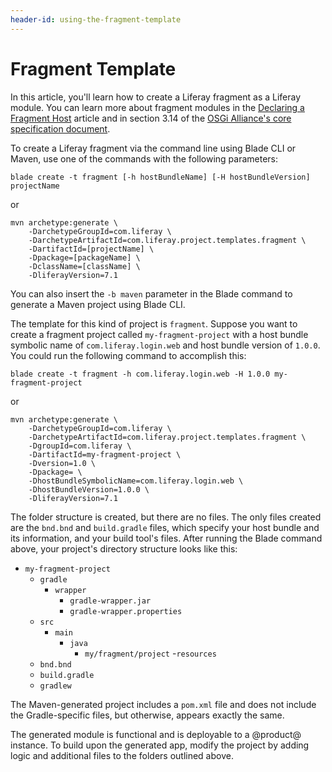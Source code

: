 ```yaml
---
header-id: using-the-fragment-template
---
```


# Fragment Template

In this article, you'll learn how to create a Liferay fragment as a Liferay
module. You can learn more about fragment modules in the
[Declaring a Fragment Host](/docs/7-0/tutorials/-/knowledge_base/t/overriding-a-modules-jsps#declaring-a-fragment-host)
article and in section 3.14 of the
[OSGi Alliance's core specification document](https://www.osgi.org/developer/downloads/release-6/).

To create a Liferay fragment via the command line using Blade CLI or
Maven, use one of the commands with the following parameters:

    blade create -t fragment [-h hostBundleName] [-H hostBundleVersion] projectName

or

    mvn archetype:generate \
        -DarchetypeGroupId=com.liferay \
        -DarchetypeArtifactId=com.liferay.project.templates.fragment \
        -DartifactId=[projectName] \
        -Dpackage=[packageName] \
        -DclassName=[className] \
        -DliferayVersion=7.1

You can also insert the `-b maven` parameter in the Blade command to generate a
Maven project using Blade CLI.

The template for this kind of project is `fragment`. Suppose you want to create
a fragment project called `my-fragment-project` with a host bundle symbolic name
of `com.liferay.login.web` and host bundle version of `1.0.0`. You could run the
following command to accomplish this:

    blade create -t fragment -h com.liferay.login.web -H 1.0.0 my-fragment-project

or

    mvn archetype:generate \
        -DarchetypeGroupId=com.liferay \
        -DarchetypeArtifactId=com.liferay.project.templates.fragment \
        -DgroupId=com.liferay \
        -DartifactId=my-fragment-project \
        -Dversion=1.0 \
        -Dpackage= \
        -DhostBundleSymbolicName=com.liferay.login.web \
        -DhostBundleVersion=1.0.0 \
        -DliferayVersion=7.1

The folder structure is created, but there are no files. The only files created
are the `bnd.bnd` and `build.gradle` files, which specify your host bundle and
its information, and your build tool's files. After running the Blade command
above, your project's directory structure looks like this:

- `my-fragment-project`
    - `gradle`
        - `wrapper`
            - `gradle-wrapper.jar`
            - `gradle-wrapper.properties`
    - `src`
        - `main`
            - `java`
                - `my/fragment/project`
            -`resources`
    - `bnd.bnd`
    - `build.gradle`
    - `gradlew`

The Maven-generated project includes a `pom.xml` file and does not include the
Gradle-specific files, but otherwise, appears exactly the same.

The generated module is functional and is deployable to a @product@ instance. To
build upon the generated app, modify the project by adding logic and additional
files to the folders outlined above.
